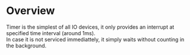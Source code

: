 # Overview 

Timer is the simplest of all IO devices, it only provides an interrupt at specified time interval (around 1ms).  
In case it is not serviced immediattely, it simply waits without counting in the background.  
